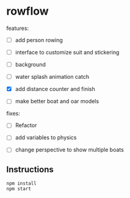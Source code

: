 # rowflow

features:

- [ ] add person rowing
- [ ] interface to customize suit and stickering
- [ ] background
- [ ] water splash animation catch
- [x] add distance counter and finish
- [ ] make better boat and oar models


fixes:
- [ ] Refactor
- [ ] add variables to physics
- [ ] change perspective to show multiple boats


## Instructions
```
npm install
npm start
```
